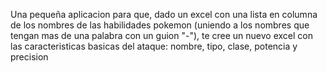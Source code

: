Una pequeña aplicacion para que, dado un excel con una lista en columna de los nombres de las habilidades pokemon (uniendo a los nombres que tengan mas de una palabra con un guion "-"), te cree un nuevo excel con las caracteristicas basicas del ataque: nombre, tipo, clase, potencia y precision
